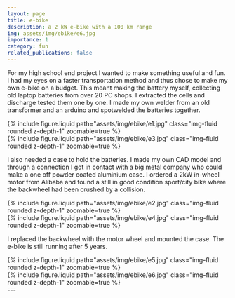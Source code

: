 ```yaml
---
layout: page
title: e-bike
description: a 2 kW e-bike with a 100 km range
img: assets/img/ebike/e6.jpg
importance: 1
category: fun
related_publications: false
---
```


For my high school end project I wanted to make something useful and fun. I had my eyes on a faster transportation method and thus chose to make my own e-bike on a budget. This meant making the battery myself, collecting old laptop batteries from over 20 PC shops. I extracted the cells and discharge tested them one by one. I made my own welder from an old transformer and an arduino and spotwelded the batteries together.

<div class="row mt-2">
    <div class="col-sm mt-3 mt-md-0">
        {% include figure.liquid path="assets/img/ebike/e1.jpg" class="img-fluid rounded z-depth-1" zoomable=true %}
    </div>
    <div class="col-sm mt-3 mt-md-0">
        {% include figure.liquid path="assets/img/ebike/e3.jpg" class="img-fluid rounded z-depth-1" zoomable=true %}
    </div>
</div>


I also needed a case to hold the batteries. I made my own CAD model and through a connection I got in contact with a big metal company who could make a one off powder coated aluminium case. I ordered a 2kW in-wheel motor from Alibaba and found a still in good condition sport/city bike where the backwheel had been crushed by a collision.


<div class="row mt-2">
    <div class="col-sm mt-3 mt-md-0">
        {% include figure.liquid path="assets/img/ebike/e2.jpg" class="img-fluid rounded z-depth-1" zoomable=true %}
    </div>
    <div class="col-sm mt-3 mt-md-0">
        {% include figure.liquid path="assets/img/ebike/e4.jpg" class="img-fluid rounded z-depth-1" zoomable=true %}
    </div>
</div>


I replaced the backwheel with the motor wheel and mounted the case. The e-bike is still running after 5 years.


<div class="row mt-2">
    <div class="col-sm mt-3 mt-md-0">
        {% include figure.liquid path="assets/img/ebike/e5.jpg" class="img-fluid rounded z-depth-1" zoomable=true %}
    </div>
    <div class="col-sm mt-3 mt-md-0">
        {% include figure.liquid path="assets/img/ebike/e6.jpg" class="img-fluid rounded z-depth-1" zoomable=true %}
    </div>
</div>
---